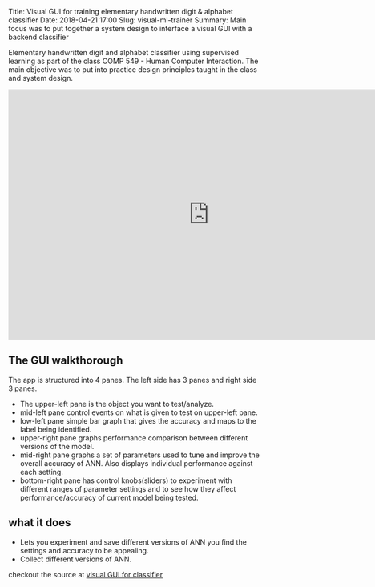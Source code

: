 Title: Visual GUI for training elementary handwritten digit & alphabet classifier
Date: 2018-04-21 17:00
Slug: visual-ml-trainer
Summary: Main focus was to put together a system design to interface a visual GUI with a backend classifier

Elementary handwritten digit and alphabet classifier using supervised learning as part of the class COMP 549 - Human Computer Interaction. The main objective was to put into practice design principles taught in the class and system design.

<!--![block\_diagram]({attach}../images/diy/handwritten.gif) -->
<!--<img src="../images/diy/handwritten.gif"
     srcset="../images/diy/handwritten.gif 240w,
     ../images/diy/handwritten.gif 480w,
     ../images/diy/handwritten.gif 960w"
     sizes="(max-width: 480px) 50vw,
     (max-width: 960px) 50vw,
     480px">
     -->

<div class="youtube" align="center">
<iframe width="800" height="500" src="https://www.youtube.com/embed/tIwpoWRvNkY" frameborder="0" allow="accelerometer; autoplay; encrypted-media; gyroscope; picture-in-picture" allowfullscreen></iframe>
<!--<iframe width="800" height="500" src="https://www.youtube.com/watch?v=tIwpoWRvNkY" frameborder="0"></iframe>-->
</div>


## The GUI walkthorough
The app is structured into 4 panes. The left side has 3 panes and right side 3 panes.

 - The upper-left pane is the object you want to test/analyze.
 - mid-left pane control events on what is given to test on upper-left pane.
 - low-left pane simple bar graph that gives the accuracy and maps to the label being identified.
 - upper-right pane graphs performance comparison between different versions of the model.
 - mid-right pane graphs a set of parameters used to tune and improve the overall accuracy of ANN. Also displays individual performance against each setting.
 - bottom-right pane has control knobs(sliders) to experiment with different ranges of parameter settings and to see how they affect performance/accuracy of current model being tested.

## what it does

 * Lets you experiment and save different versions of ANN you find the settings and accuracy to be appealing.
 * Collect different versions of ANN.

checkout the source at [visual GUI for classifier](https://github.com/rihbyne/watch-ml-behave)

